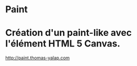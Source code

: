 Paint
=====

Création d'un paint-like avec l'élément HTML 5 Canvas.
=====

http://paint.thomas-yalap.com
